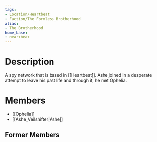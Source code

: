 ```yaml
---
tags:
- Location/Heartbeat
- Faction/The_Formless_Brotherhood
alias:
- The Brotherhood
home_base:
- Heartbeat
---
```

# Description
A spy network that is based in [[Heartbeat]]. Ashe joined in a desperate attempt to leave his past life and through it, he met Ophelia. 

# Members
- [[Ophelia]]
- [[Ashe_Veilshifter|Ashe]]

## Former Members

